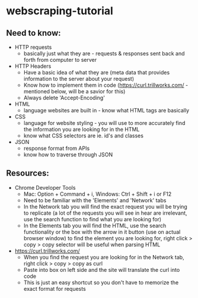 # webscraping-tutorial

## Need to know:
* HTTP requests
    * basically just what they are - requests & responses sent back and forth from computer to server
* HTTP Headers
    * Have a basic idea of what they are (meta data that provides information to the server about your request)
    * Know how to implement them in code (https://curl.trillworks.com/ - mentioned below, will be a savior for this)
    * Always delete 'Accept-Encoding'
* HTML
    * language websites are built in - know what HTML tags are basically
* CSS
    * language for website styling - you will use to more accurately find the information you are looking for in the HTML
    * know what CSS selectors are ie. id's and classes
* JSON
    * response format from APIs
    * know how to traverse through JSON

## Resources:
* Chrome Developer Tools
    * Mac: Option + Command + i, Windows: Ctrl + Shift + i or F12
    * Need to be familiar with the 'Elements' and 'Network' tabs
    * In the Network tab you will find the exact request you will be trying to replicate (a lot of the requests you will see in hear are irrelevant, use the search function to find what you are looking for)
    * In the Elements tab you will find the HTML, use the search functionality or the box with the arrow in it button (use on actual browser window) to find the element you are looking for, right click > copy > copy selector will be useful when parsing HTML
* https://curl.trillworks.com/
    * When you find the request you are looking for in the Network tab, right click > copy > copy as curl
    * Paste into box on left side and the site will translate the curl into code
    * This is just an easy shortcut so you don't have to memorize the exact format for requests
